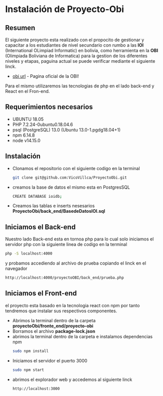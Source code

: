 # Instalación de Proyecto-Obi
## Resumen

El siguiente proyecto esta realizado con el propocito de gestionar
y capacitar a los estudiantes de nivel secundario con rumbo a las 
**IOI** (International OLimpiad Informatic) en bolivia, como herramienta
en la **OBI** (Olimpiada Boliviana de Informatica) para la gestion de 
los diferentes niveles y etapas, paguina actual se puede verificar
mediante el siguiente linck.
  - [obi url] - Pagina oficial de la OBI!

Para el mismo utilizaremos las tecnologias de php en el lado back-end 
y React en el Fron-end. 

## Requerimientos necesarios

  - UBUNTU 18.05
  - PHP 7.2.24-0ubuntu0.18.04.6
  - psql (PostgreSQL) 13.0 (Ubuntu 13.0-1.pgdg18.04+1)
  - npm  6.14.8
  - node v14.15.0

## Instalación

  - Clonamos el repositorio con el siguiente codigo en la terminal
    ```sh
    git clone git@github.com:VicoVillca/ProyectoObi.git
    ```
  - creamos la base de datos el mismo esta en PostgresSQL 
    ```sh
    CREATE DATABASE ioidb;
    ```
  - Creamos las tablas e inserts nesesarios
    **ProyectoObi/back_end/BasedeDatosIOI.sql**

## Iniciamos el Back-end
Nuestro lado Back-end esta en tornoa  php para lo cual solo iniciamos el servidor
php con la siguiente linea de codigo en la terminal
```sh
php -S localhost:4000
```
y probamos accediendo al archivo de prueba copiando el linck en el navegador
```sh
http://localhost:4000/proyectoOBI/back_end/prueba.php
```
## Iniciamos el Front-end
el proyecto esta basado en la tecnologia react con npm por tanto tendremos 
que instalar sus respectivos componentes.
  - Abrimos la terminal dentro de la carpeta **proyectoObi/fronte_end/proyecto-obi** 
  - Borramos el archivo **package-lock.json**
  - abrimos la terminal dentro de la carpeta e instalamos dependencias npm
    ```sh
    sudo npm install
    ```
  - Iniciamos el servidor  el puerto 3000
    ```sh
    sudo npm start
    ```
  - abrimos el explorador web y accedemos al siguiente linck 
    ```sh
    http://localhost:3000
    ```


   [obi url]: <https://olimpiada.icpc-bolivia.edu.bo/>
   
